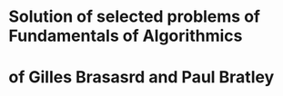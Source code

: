<!--- FundamentalsOfAlgorithmics -->
# Solution of selected problems of Fundamentals of Algorithmics 
# of Gilles Brasasrd and Paul Bratley
